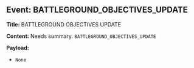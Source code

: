 ## Event: BATTLEGROUND_OBJECTIVES_UPDATE

**Title:** BATTLEGROUND OBJECTIVES UPDATE

**Content:**
Needs summary.
`BATTLEGROUND_OBJECTIVES_UPDATE`

**Payload:**
- `None`